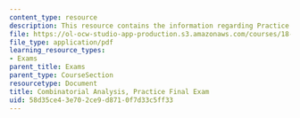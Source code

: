 ```yaml
---
content_type: resource
description: This resource contains the information regarding Practice Final Exam.
file: https://ol-ocw-studio-app-production.s3.amazonaws.com/courses/18-314-combinatorial-analysis-fall-2014/58d35ce43e702ce9d8710f7d33c5ff33_MIT18_314F14_pracexam.pdf
file_type: application/pdf
learning_resource_types:
- Exams
parent_title: Exams
parent_type: CourseSection
resourcetype: Document
title: Combinatorial Analysis, Practice Final Exam
uid: 58d35ce4-3e70-2ce9-d871-0f7d33c5ff33
---
```

